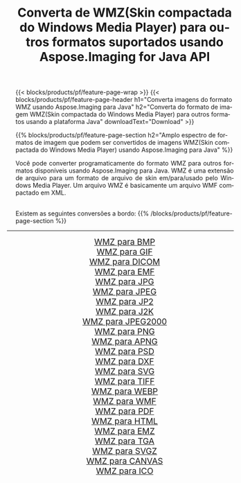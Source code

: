 ﻿---
title: Converta de WMZ(Skin compactada do Windows Media Player) para outros formatos suportados usando Aspose.Imaging for Java API 
weight: 3920
url: /pt/java/conversion/from/wmz/ 
lang: pt
langdirlevel: 2
locales: zh-hans,ja,it,ru,de,es,fr,nl,id,lt,pl,pt,vi,tr,ko,zh-hant,ar,hi,th,sv,cs,uk,he
description: Aspose.Imaging pode converter facilmente de WMZ(Skin compactada do Windows Media Player) para outros formatos usando a plataforma Java
---

{{< blocks/products/pf/feature-page-wrap >}}
{{< blocks/products/pf/feature-page-header h1="Converta imagens do formato WMZ usando Aspose.Imaging para Java" h2="Converta do formato de imagem WMZ(Skin compactada do Windows Media Player) para outros formatos usando a plataforma Java" downloadText="Download" >}}


{{% blocks/products/pf/feature-page-section  h2="Amplo espectro de formatos de imagem que podem ser convertidos de imagens WMZ(Skin compactada do Windows Media Player) usando Aspose.Imaging para Java" %}}
<p align=justify>Você pode converter programaticamente do formato WMZ para outros formatos disponíveis usando
Aspose.Imaging para Java. WMZ é uma extensão de arquivo para um formato de arquivo de skin em/para/usado pelo Windows Media Player. Um arquivo WMZ é basicamente um arquivo WMF compactado em XML.</p>
<br/>
Existem as seguintes conversões a bordo:
{{% /blocks/products/pf/feature-page-section %}}
<div class="container-fluid productfamilypage bg-gray">
    <div class="convertypes bg-gray agp-content section">
        <div class="container">
		<hr style="margin-left:-20px;"/>
		<div class="row other-converters" style="gap: 10px;font-size: 19px;text-align:center;">
		    <div class='col-md-2 other-converter remove-lp remove-rp'><a href="/imaging/pt/java/conversion/wmz-to-bmp/" style="padding:15px;">WMZ para BMP</a></div><div class='col-md-2 other-converter remove-lp remove-rp'><a href="/imaging/pt/java/conversion/wmz-to-gif/" style="padding:15px;">WMZ para GIF</a></div><div class='col-md-2 other-converter remove-lp remove-rp'><a href="/imaging/pt/java/conversion/wmz-to-dicom/" style="padding:15px;">WMZ para DICOM</a></div><div class='col-md-2 other-converter remove-lp remove-rp'><a href="/imaging/pt/java/conversion/wmz-to-emf/" style="padding:15px;">WMZ para EMF</a></div><div class='col-md-2 other-converter remove-lp remove-rp'><a href="/imaging/pt/java/conversion/wmz-to-jpg/" style="padding:15px;">WMZ para JPG</a></div><div class='col-md-2 other-converter remove-lp remove-rp'><a href="/imaging/pt/java/conversion/wmz-to-jpeg/" style="padding:15px;">WMZ para JPEG</a></div><div class='col-md-2 other-converter remove-lp remove-rp'><a href="/imaging/pt/java/conversion/wmz-to-jp2/" style="padding:15px;">WMZ para JP2</a></div><div class='col-md-2 other-converter remove-lp remove-rp'><a href="/imaging/pt/java/conversion/wmz-to-j2k/" style="padding:15px;">WMZ para J2K</a></div><div class='col-md-2 other-converter remove-lp remove-rp'><a href="/imaging/pt/java/conversion/wmz-to-jpeg2000/" style="padding:15px;">WMZ para JPEG2000</a></div><div class='col-md-2 other-converter remove-lp remove-rp'><a href="/imaging/pt/java/conversion/wmz-to-png/" style="padding:15px;">WMZ para PNG</a></div><div class='col-md-2 other-converter remove-lp remove-rp'><a href="/imaging/pt/java/conversion/wmz-to-apng/" style="padding:15px;">WMZ para APNG</a></div><div class='col-md-2 other-converter remove-lp remove-rp'><a href="/imaging/pt/java/conversion/wmz-to-psd/" style="padding:15px;">WMZ para PSD</a></div><div class='col-md-2 other-converter remove-lp remove-rp'><a href="/imaging/pt/java/conversion/wmz-to-dxf/" style="padding:15px;">WMZ para DXF</a></div><div class='col-md-2 other-converter remove-lp remove-rp'><a href="/imaging/pt/java/conversion/wmz-to-svg/" style="padding:15px;">WMZ para SVG</a></div><div class='col-md-2 other-converter remove-lp remove-rp'><a href="/imaging/pt/java/conversion/wmz-to-tiff/" style="padding:15px;">WMZ para TIFF</a></div><div class='col-md-2 other-converter remove-lp remove-rp'><a href="/imaging/pt/java/conversion/wmz-to-webp/" style="padding:15px;">WMZ para WEBP</a></div><div class='col-md-2 other-converter remove-lp remove-rp'><a href="/imaging/pt/java/conversion/wmz-to-wmf/" style="padding:15px;">WMZ para WMF</a></div><div class='col-md-2 other-converter remove-lp remove-rp'><a href="/imaging/pt/java/conversion/wmz-to-pdf/" style="padding:15px;">WMZ para PDF</a></div><div class='col-md-2 other-converter remove-lp remove-rp'><a href="/imaging/pt/java/conversion/wmz-to-html/" style="padding:15px;">WMZ para HTML</a></div><div class='col-md-2 other-converter remove-lp remove-rp'><a href="/imaging/pt/java/conversion/wmz-to-emz/" style="padding:15px;">WMZ para EMZ</a></div><div class='col-md-2 other-converter remove-lp remove-rp'><a href="/imaging/pt/java/conversion/wmz-to-tga/" style="padding:15px;">WMZ para TGA</a></div><div class='col-md-2 other-converter remove-lp remove-rp'><a href="/imaging/pt/java/conversion/wmz-to-svgz/" style="padding:15px;">WMZ para SVGZ</a></div><div class='col-md-2 other-converter remove-lp remove-rp'><a href="/imaging/pt/java/conversion/wmz-to-canvas/" style="padding:15px;">WMZ para CANVAS</a></div><div class='col-md-2 other-converter remove-lp remove-rp'><a href="/imaging/pt/java/conversion/wmz-to-ico/" style="padding:15px;">WMZ para ICO</a></div>
                </div>
        </div>
    </div>
</div>
<br/>

